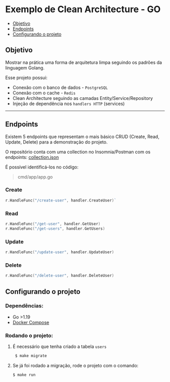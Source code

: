 # Exemplo de Clean Architecture - GO

- [Objetivo](#objetivo)
- [Endpoints](#endpoints)
- [Configurando o projeto](#configurando-o-projeto)

## Objetivo

Mostrar na prática uma forma de arquitetura limpa seguindo os padrões da linguagem Golang.

Esse projeto possui:

- Conexão com o banco de dados - `PostgreSQL`
- Conexão com o cache - `Redis`
- Clean Architecture seguindo as camadas Entity/Service/Repository
- Injeção de dependência nos `handlers HTTP` (services)

---

## Endpoints

Existem 5 endpoints que representam o mais básico CRUD (Create, Read, Update, Delete) para a demonstração do projeto.

O repositório conta com uma collection no Insomnia/Postman com os endpoints: [collection.json](/blob/main/docs/collection.json)

É possível identificá-los no código:

> cmd/app/app.go

### Create

```go
r.HandleFunc("/create-user", handler.CreateUser)`
```

### Read

```go
r.HandleFunc("/get-user", handler.GetUser)
r.HandleFunc("/get-users", handler.GetUsers)
```

### Update

```go
r.HandleFunc("/update-user", handler.UpdateUser)
```

### Delete

```go
r.HandleFunc("/delete-user", handler.DeleteUser)
```

## Configurando o projeto

### Dependências:

- Go >1.19
- [Docker Compose](https://furydocs.io/container-platform/1.0.9/guide/#/install-colima)

### Rodando o projeto:

1. É necessário que tenha criado a tabela `users`

   ```sh
    $ make migrate
   ```

2. Se já foi rodado a migração, rode o projeto com o comando:
   ```sh
   $ make run
   ```
